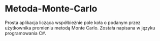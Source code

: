 # Metoda-Monte-Carlo
Prosta aplikacja licząca współbieżnie pole koła o podanym przez użytkownika promieniu metodą Monte Carlo. Została napisana w języku programowania C#.

